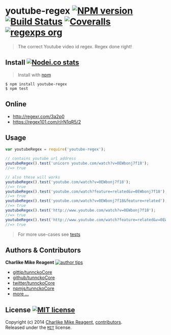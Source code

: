 # youtube-regex [![NPM version][npmjs-img]][npmjs-url] [![Build Status][travis-img]][travis-url] [![Coveralls][coveralls-img]][coveralls-url] [![regexps org][regexps-img]][regexps-url]
> The correct Youtube video id regex. Regex done right!


## Install [![Nodei.co stats][npmjs-ico]][npmjs-url] 
> Install with [npm](https://npmjs.org)

```
$ npm install youtube-regex
$ npm test
```


## Online
- http://regexr.com/3a2p0
- https://regex101.com/r/rN1qR5/2


## Usage
```js
var youtubeRegex = require('youtube-regex');

// contains youtube url address
youtubeRegex().test('unicorn youtube.com/watch?v=0EWbonj7f18');
//=> true

// also these will works
youtubeRegex().test('youtube.com/watch?v=0EWbonj7f18');
//=> true
youtubeRegex().test('youtube.com/watch?feature=related&v=0EWbonj7f18');
//=> true
youtubeRegex().test('youtube.com/watch?v=0EWbonj7f18&feature=related');
//=> true
youtubeRegex().test('http://www.youtube.com/watch?v=0EWbonj7f18');
//=> true
youtubeRegex().test('http://www.youtube.com/watch?feature=related&v=0EWbonj7f18');
//=> true
```
> For more use-cases see [tests](./test.js)


## Authors & Contributors
**Charlike Mike Reagent** [![author tips][author-gittip-img]][author-gittip]
+ [gittip/tunnckoCore][author-gittip]
+ [github/tunnckoCore][author-github]
+ [twitter/tunnckoCore][author-twitter]
+ [npmjs/tunnckoCore][author-npmjs]
+ [more ...][contrib-more]


## License [![MIT license][license-img]][license-url]
Copyright (c) 2014 [Charlike Mike Reagent][contrib-more], [contributors][contrib-graf].  
Released under the [`MIT`][license-url] license.


[npmjs-url]: http://npm.im/youtube-regex
[npmjs-img]: http://img.shields.io/npm/v/youtube-regex.svg
[npmjs-ico]: https://nodei.co/npm/youtube-regex.svg?mini=true

[coveralls-url]: https://coveralls.io/r/regexhq/youtube-regex?branch=master
[coveralls-img]: https://img.shields.io/coveralls/regexhq/youtube-regex.svg

[license-url]: https://github.com/regexps/youtube-regex/blob/master/license.md
[license-img]: http://img.shields.io/badge/license-MIT-blue.svg

[travis-url]: https://travis-ci.org/regexhq/youtube-regex
[travis-img]: https://travis-ci.org/regexhq/youtube-regex.svg

[depstat-url]: https://david-dm.org/regexps/youtube-regex
[depstat-img]: https://david-dm.org/regexps/youtube-regex.svg

[author-gittip-img]: http://img.shields.io/gittip/tunnckoCore.svg
[author-gittip]: https://www.gittip.com/tunnckoCore
[author-github]: https://github.com/tunnckoCore
[author-twitter]: https://twitter.com/tunnckoCore
[author-npmjs]: https://npmjs.org/~tunnckocore

[contrib-more]: http://j.mp/1stW47C
[contrib-graf]: https://github.com/regexps/youtube-regex/graphs/contributors

[regexps-img]: http://img.shields.io/badge/regexps-approved-brightgreen.svg
[regexps-url]: https://github.com/regexps
